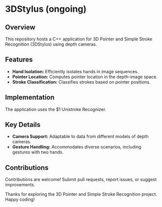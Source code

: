 # 3DStylus (ongoing)

## Overview

This repository hosts a C++ application for 3D Pointer and Simple Stroke Recognition (3DStylus) using depth cameras.

## Features

- **Hand Isolation:** Efficiently isolates hands in image sequences.
- **Pointer Location:** Computes pointer location in the depth-image space.
- **Stroke Classification:** Classifies strokes based on pointer positions.

## Implementation

The application uses the $1 Unistroke Recognizer.

## Key Details

- **Camera Support:** Adaptable to data from different models of depth cameras.
- **Gesture Handling:** Accommodates diverse scenarios, including gestures with two hands.

## Contributions

Contributions are welcome! Submit pull requests, report issues, or suggest improvements.

Thanks for exploring the 3D Pointer and Simple Stroke Recognition project. Happy coding!
